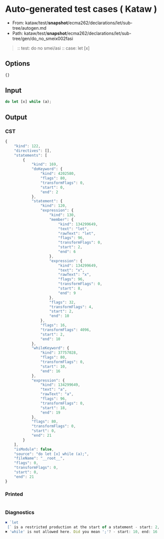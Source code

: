 # Auto-generated test cases ( Kataw )
- From: kataw/test/__snapshot__/ecma262/declarations/let/sub-tree/autogen.md
- Path: kataw/test/__snapshot__/ecma262/declarations/let/sub-tree/gen/do_no_smeix002fasi
> :: test: do no smei/asi
> :: case: let [x]
## Options

`````js
{}
`````
## Input

`````js
do let [x] while (a);
`````
## Output

### CST

```javascript
{
    "kind": 122,
    "directives": [],
    "statements": [
        {
            "kind": 169,
            "doKeyword": {
                "kind": 4202580,
                "flags": 80,
                "transformFlags": 0,
                "start": 0,
                "end": 2
            },
            "statement": {
                "kind": 120,
                "expression": {
                    "kind": 130,
                    "member": {
                        "kind": 134299649,
                        "text": "let",
                        "rawText": "let",
                        "flags": 96,
                        "transformFlags": 0,
                        "start": 2,
                        "end": 6
                    },
                    "expression": {
                        "kind": 134299649,
                        "text": "x",
                        "rawText": "x",
                        "flags": 96,
                        "transformFlags": 0,
                        "start": 8,
                        "end": 9
                    },
                    "flags": 32,
                    "transformFlags": 4,
                    "start": 2,
                    "end": 10
                },
                "flags": 16,
                "transformFlags": 4096,
                "start": 2,
                "end": 10
            },
            "whileKeyword": {
                "kind": 37757028,
                "flags": 80,
                "transformFlags": 0,
                "start": 10,
                "end": 16
            },
            "expression": {
                "kind": 134299649,
                "text": "a",
                "rawText": "a",
                "flags": 96,
                "transformFlags": 0,
                "start": 18,
                "end": 19
            },
            "flags": 80,
            "transformFlags": 0,
            "start": 0,
            "end": 21
        }
    ],
    "isModule": false,
    "source": "do let [x] while (a);",
    "fileName": "__root__",
    "flags": 0,
    "transformFlags": 0,
    "start": 0,
    "end": 21
}
```

### Printed

```javascript

```

### Diagnostics

```javascript
✖ `let 
 [` is a restricted production at the start of a statement - start: 2, end: 8
✖ 'while' is not allowed here. Did you mean ';'? - start: 10, end: 16

```

